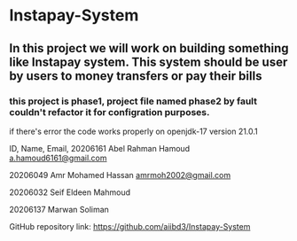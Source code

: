 # Instapay-System
## In this project we will work on building something like Instapay system. This system should be user by users to money transfers or pay their bills

### this project is phase1, project file named phase2 by fault couldn't refactor it for configration purposes.
if there's error the code works properly on  openjdk-17 version 21.0.1

ID,	        Name,	                Email,
20206161	Abel Rahman Hamoud	a.hamoud6161@gmail.com

20206049	Amr Mohamed Hassan	amrmoh2002@gmail.com

20206032	Seif Eldeen Mahmoud
	
20206137	Marwan Soliman	

GitHub repository link: https://github.com/aiibd3/Instapay-System
